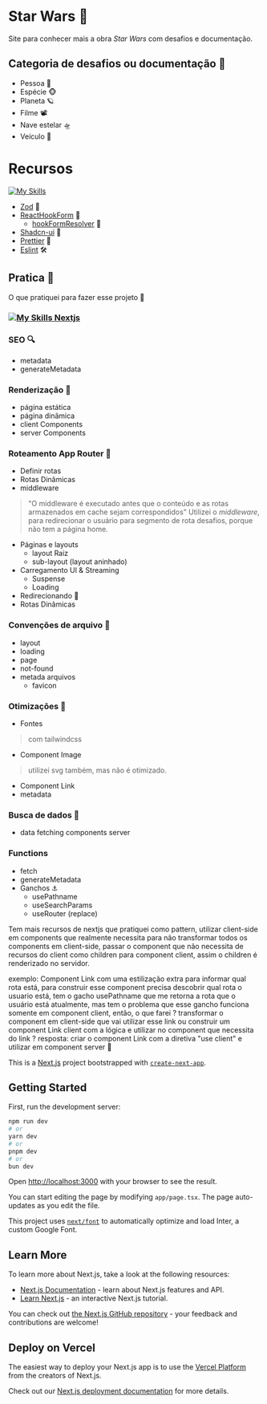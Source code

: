 # Star Wars :mage:	
Site para conhecer mais a obra _Star Wars_ com desafios e documentação.

## Categoria de desafios ou documentação :star2:
- Pessoa :bearded_person:
- Espécie :monkey_face:
- Planeta 🪐
- Filme 📽️
- Nave estelar :flying_saucer:
- Veículo 🚙

# Recursos
[![My Skills](https://skillicons.dev/icons?i=js,typescript,html,css,react,nextjs,tailwindcss,git,github)](https://skillicons.dev)
- [Zod](https://zod.dev/) :star2:
- [ReactHookForm](https://react-hook-form.com/) :star2:
  - [hookFormResolver](https://www.npmjs.com/package/@hookform/resolvers) :star2:
- [Shadcn-ui](https://ui.shadcn.com/) :star2:
- [Prettier](https://prettier.io/) 💅
- [Eslint](https://eslint.org/) :hammer_and_wrench:

## Pratica :star2:
O que pratiquei para fazer esse projeto 🥇

### [![My Skills Nextjs](https://skillicons.dev/icons?i=nextjs)](https://skillicons.dev)
### SEO 🔍
  - metadata
  - generateMetadata
### Renderização :star2:
- página estática
- página dinâmica
- client Components
- server Components
### Roteamento App Router :star2:
- Definir rotas
- Rotas Dinâmicas
- middleware
> "O middleware é executado antes que o conteúdo e as rotas armazenados em cache sejam correspondidos"
> Utilizei o _middleware_, para redirecionar o usuário para segmento de rota desafios, porque não tem a página home.
- Páginas e layouts
  - layout Raiz
  - sub-layout (layout aninhado)
- Carregamento UI & Streaming
  - Suspense
  - Loading
- Redirecionando 🔗
- Rotas Dinâmicas
### Convenções de arquivo 🌟
- layout
- loading
- page
- not-found
- metada arquivos
  - favicon
### Otimizações 🌟
- Fontes 
> com tailwindcss
- Component Image
> utilizei svg também, mas não é otimizado.
- Component Link
- metadata
### Busca de dados 🌟
- data fetching components server
### Functions
- fetch
- generateMetadata
- Ganchos ⚓
  - usePathname
  - useSearchParams
  - useRouter (replace)

Tem mais recursos de nextjs que pratiquei como pattern, utilizar client-side em components que realmente necessita para não transformar todos os components em client-side, passar o component que não necessita de recursos do client como children para component client, assim o children é renderizado no servidor.

exemplo: Component Link com uma estilização extra para informar qual rota está, para construir esse component precisa descobrir qual rota o usuario está, tem o gacho usePathname que me retorna a rota que o usuário está atualmente, mas tem o problema que esse gancho funciona somente em component client, então, o que farei ? transformar o component em client-side que vai utilizar esse link ou construir um component Link client com a lógica e utilizar no component que necessita do link ?
resposta: criar o component Link com a diretiva "use client" e utilizar em component server 🏁


This is a [Next.js](https://nextjs.org/) project bootstrapped with [`create-next-app`](https://github.com/vercel/next.js/tree/canary/packages/create-next-app).

## Getting Started

First, run the development server:

```bash
npm run dev
# or
yarn dev
# or
pnpm dev
# or
bun dev
```

Open [http://localhost:3000](http://localhost:3000) with your browser to see the result.

You can start editing the page by modifying `app/page.tsx`. The page auto-updates as you edit the file.

This project uses [`next/font`](https://nextjs.org/docs/basic-features/font-optimization) to automatically optimize and load Inter, a custom Google Font.

## Learn More

To learn more about Next.js, take a look at the following resources:

- [Next.js Documentation](https://nextjs.org/docs) - learn about Next.js features and API.
- [Learn Next.js](https://nextjs.org/learn) - an interactive Next.js tutorial.

You can check out [the Next.js GitHub repository](https://github.com/vercel/next.js/) - your feedback and contributions are welcome!

## Deploy on Vercel

The easiest way to deploy your Next.js app is to use the [Vercel Platform](https://vercel.com/new?utm_medium=default-template&filter=next.js&utm_source=create-next-app&utm_campaign=create-next-app-readme) from the creators of Next.js.

Check out our [Next.js deployment documentation](https://nextjs.org/docs/deployment) for more details.
